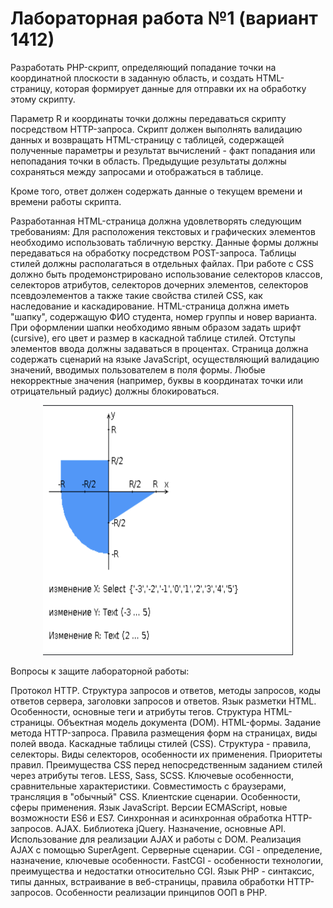 # Лабораторная работа №1 (вариант 1412)
Разработать PHP-скрипт, определяющий попадание точки на координатной плоскости в заданную область, и создать HTML-страницу, которая формирует данные для отправки их на обработку этому скрипту.

Параметр R и координаты точки должны передаваться скрипту посредством HTTP-запроса. Скрипт должен выполнять валидацию данных и возвращать HTML-страницу с таблицей, содержащей полученные параметры и результат вычислений - факт попадания или непопадания точки в область. Предыдущие результаты должны сохраняться между запросами и отображаться в таблице.

Кроме того, ответ должен содержать данные о текущем времени и времени работы скрипта.

Разработанная HTML-страница должна удовлетворять следующим требованиям:
Для расположения текстовых и графических элементов необходимо использовать табличную верстку.
Данные формы должны передаваться на обработку посредством POST-запроса.
Таблицы стилей должны располагаться в отдельных файлах.
При работе с CSS должно быть продемонстрировано использование селекторов классов, селекторов атрибутов, селекторов дочерних элементов, селекторов псевдоэлементов а также такие свойства стилей CSS, как наследование и каскадирование.
HTML-страница должна иметь "шапку", содержащую ФИО студента, номер группы и новер варианта. При оформлении шапки необходимо явным образом задать шрифт (cursive), его цвет и размер в каскадной таблице стилей.
Отступы элементов ввода должны задаваться в процентах.
Страница должна содержать сценарий на языке JavaScript, осуществляющий валидацию значений, вводимых пользователем в поля формы. Любые некорректные значения (например, буквы в координатах точки или отрицательный радиус) должны блокироваться.

<div align="center">
  <img src=logo.png width=400 height=400>
</div>

Вопросы к защите лабораторной работы:

Протокол HTTP. Структура запросов и ответов, методы запросов, коды ответов сервера, заголовки запросов и ответов.
Язык разметки HTML. Особенности, основные теги и атрибуты тегов.
Структура HTML-страницы. Объектная модель документа (DOM).
HTML-формы. Задание метода HTTP-запроса. Правила размещения форм на страницах, виды полей ввода.
Каскадные таблицы стилей (CSS). Структура - правила, селекторы. Виды селекторов, особенности их применения. Приоритеты правил. Преимущества CSS перед непосредственным заданием стилей через атрибуты тегов.
LESS, Sass, SCSS. Ключевые особенности, сравнительные характеристики. Совместимость с браузерами, трансляция в "обычный" CSS.
Клиентские сценарии. Особенности, сферы применения. Язык JavaScript.
Версии ECMAScript, новые возможности ES6 и ES7.
Синхронная и асинхронная обработка HTTP-запросов. AJAX.
Библиотека jQuery. Назначение, основные API. Использование для реализации AJAX и работы с DOM.
Реализация AJAX с помощью SuperAgent.
Серверные сценарии. CGI - определение, назначение, ключевые особенности.
FastCGI - особенности технологии, преимущества и недостатки относительно CGI.
Язык PHP - синтаксис, типы данных, встраивание в веб-страницы, правила обработки HTTP-запросов. Особенности реализации принципов ООП в PHP.
